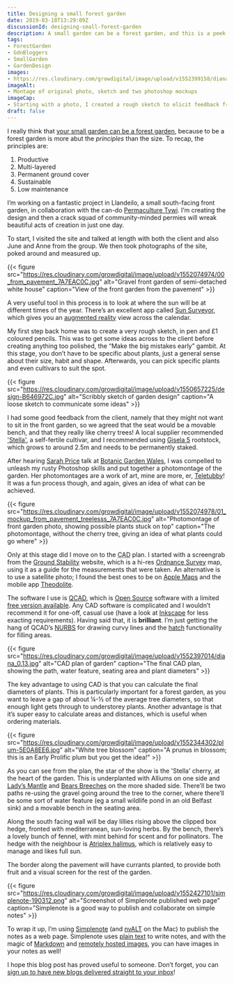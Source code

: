 ```yaml
---
title: Designing a small forest garden
date: 2019-03-18T13:29:09Z
discussionId: designing-small-forest-garden
description: A small garden can be a forest garden, and this is a peek into how I approach a small forest garden design.
tags: 
- ForestGarden
- GdnBloggers
- SmallGarden
- GardenDesign
images: 
- https://res.cloudinary.com/growdigital/image/upload/v1552399158/diana-montage2.jpg
imageAlt: 
- Montage of original photo, sketch and two photoshop mockups
imageCap:
- Starting with a photo, I created a rough sketch to elicit feedback from the client, before moving on to a couple of scampy montages. CAD is the next stage.
draft: false
---
```


I really think that [your small garden can be a forest garden](https://www.forestgarden.wales/blog/small-forest-garden/), because to be a forest garden is more abut the _principles_ than the size. To recap, the principles are:

1. Productive
2. Multi-layered
3. Permanent ground cover
4. Sustainable
5. Low maintenance

I’m working on a fantastic project in Llandeilo, a small south-facing front garden, in collaboration with the can-do [Permaculture Tywi](http://www.permaculturetywi.uk). I’m creating the design and then a crack squad of community-minded permies will wreak beautiful acts of creation in just one day.

To start, I visited the site and talked at length with both the client and also June and Anne from the group. We then took photographs of the site, poked around and measured up. 

{{< figure src="https://res.cloudinary.com/growdigital/image/upload/v1552074974/00_from_pavement_7A7EAC0C.jpg" alt="Gravel front garden of semi-detached white house" caption="View of the front garden from the pavement" >}}

A very useful tool in this process is to look at where the sun will be at different times of the year. There’s an excellent app called [Sun Surveyor](https://www.sunsurveyor.com), which gives you an [augmented reality](https://en.wikipedia.org/wiki/Augmented_reality) view across the calendar. 

My first step back home was to create a very rough sketch, in pen and £1 coloured pencils. This was to get some ideas across to the client before creating anything too polished, the “Make the big mistakes early” gambit. At this stage, you don’t have to be specific about plants, just a general sense about their size, habit and shape. Afterwards, you can pick specific plants and even cultivars to suit the spot.

{{< figure src="https://res.cloudinary.com/growdigital/image/upload/v1550657225/design-B646972C.jpg" alt="Scribbly sketch of garden design" caption="A loose sketch to communicate some ideas" >}}

I had some good feedback from the client, namely that they might not want to sit in the front garden, so we agreed that the seat would be a movable bench, and that they really like cherry trees! A local supplier recommended ['Stella'](https://www.orangepippin.com/varieties/cherries/stella), a self-fertile cultivar, and I recommended using [Gisela 5](https://www.forestgarden.wales/blog/rootstock-reference/) rootstock, which grows to around 2.5m and needs to be permanently staked.

After hearing [Sarah Price](https://www.sarahpricelandscapes.com) talk at [Botanic Garden Wales](https://botanicgarden.wales/visit/whats-on/inspirational-women-in-horticulture-2/), I was compelled to unleash my rusty Photoshop skills and put together a photomontage of the garden. Her photomontages are a work of art, mine are more, er, [Teletubby](https://en.wikipedia.org/wiki/Teletubbies)! It was a fun process though, and again, gives an idea of what can be achieved.

{{< figure src="https://res.cloudinary.com/growdigital/image/upload/v1552074978/01_mockup_from_pavement_treelesss_7A7EAC0C.jpg" alt="Photomontage of front garden photo, showing possible plants stuck on top" caption="The photomontage, without the cherry tree, giving an idea of what plants could go where" >}}

Only at this stage did I move on to the <abbr title="Computer Aided Design">CAD</abbr> plan. I started with a screengrab from the [Ground Stability](https://groundstability.com/public/web/log-order?execution=e1s5
) website, which is a hi-res [Ordnance Survey](https://en.wikipedia.org/wiki/Ordnance_Survey) map, using it as a guide for the measurements that were taken. An alternative is to use a satellite photo; I found the best ones to be on [Apple Maps](https://en.wikipedia.org/wiki/Apple_Maps) and the mobile app [Theodolite](http://hrtapps.com/theodolite/). 

The software I use is [QCAD](https://www.qcad.org), which is [Open Source](https://en.wikipedia.org/wiki/Open_source) software with a limited [free version available](https://www.qcad.org/en/download). Any CAD software is complicated and I wouldn’t recommend it for one-off, casual use (have a look at [Inkscape](https://inkscape.org) for less exacting requirements). Having said that, it is **brilliant**. I’m just getting the hang of QCAD’s [NURBS](https://en.wikipedia.org/wiki/Non-uniform_rational_B-spline) for drawing curvy lines and the [hatch](https://onelook.com/?w=hatch&ls=a) functionality for filling areas.

{{< figure src="https://res.cloudinary.com/growdigital/image/upload/v1552397014/diana_0.13.jpg" alt="CAD plan of garden" caption="The final CAD plan, showing the path, water feature, seating area and plant diameters" >}}

The key advantage to using CAD is that you can calculate the final diameters of plants. This is particularly important for a forest garden, as you want to leave a gap of about ¼-½ of the average tree diameters, so that enough light gets through to understorey plants. Another advantage is that it’s super easy to calculate areas and distances, which is useful when ordering materials.

{{< figure src="https://res.cloudinary.com/growdigital/image/upload/v1552344302/plum-5E0A8EE6.jpg" alt="White tree blossom" caption="A prunus in blossom; this is an Early Prolific plum but you get the idea!" >}}

As you can see from the plan, the star of the show is the 'Stella' cherry, at the heart of the garden. This is underplanted with Alliums on one side and [Lady’s Mantle](https://pfaf.org/user/plant.aspx?latinname=Alchemilla+xanthochlora) and [Bears Breeches](https://pfaf.org/user/plant.aspx?latinname=Acanthus+mollis) on the more shaded side. There’ll be two paths re-using the gravel going around the tree to the corner, where there’ll be some sort of water feature (eg a small wildlife pond in an old Belfast sink) and a movable bench in the seating area. 

Along the south facing wall will be day lillies rising above the clipped box hedge, fronted with mediterranean, sun-loving herbs. By the bench, there’s a lovely bunch of fennel, with mint behind for scent and for pollinators. The hedge with the neighbour is [Atriplex halimus](https://pfaf.org/user/plant.aspx?latinname=Atriplex+halimus), which is relatively easy to manage and likes full sun. 

The border along the pavement will have currants planted, to provide both fruit and a visual screen for the rest of the garden. 

{{< figure src="https://res.cloudinary.com/growdigital/image/upload/v1552427101/simplenote-190312.png" alt="Screenshot of Simplenote published web page" caption="Simplenote is a good way to publish and collaborate on simple notes" >}}

To wrap it up, I’m using [Simplenote](https://simplenote.com) (and [nvALT](https://brettterpstra.com/projects/nvalt/) on the Mac) to publish the notes as a web page. Simplenote uses [plain text](https://en.wikipedia.org/wiki/Plain_text) to write notes, and with the magic of [Markdown](https://daringfireball.net/projects/markdown/) and [remotely hosted images](https://www.forestgarden.wales/blog/store-garden-blog-photos/), you can have images in your notes as well! 

I hope this blog post has proved useful to someone. Don’t forget, you can [sign up to have new blogs delivered straight to your inbox](http://eepurl.com/gguIi5)!

